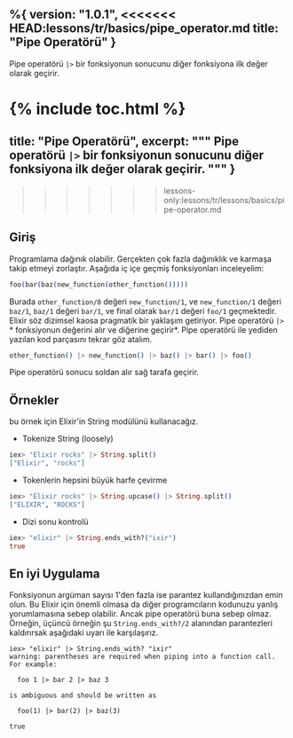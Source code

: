 %{
  version: "1.0.1",
<<<<<<< HEAD:lessons/tr/basics/pipe_operator.md
  title: "Pipe Operatörü"
}
---

Pipe operatörü `|>` bir fonksiyonun sonucunu diğer fonksiyona ilk değer olarak geçirir.

{% include toc.html %}
=======
  title: "Pipe Operatörü",
  excerpt: """
  Pipe operatörü `|>` bir fonksiyonun sonucunu diğer fonksiyona ilk değer olarak geçirir.
  """
}
---
>>>>>>> lessons-only:lessons/tr/lessons/basics/pipe-operator.md

## Giriş
Programlama dağınık olabilir. Gerçekten çok fazla dağınıklık ve karmaşa takip etmeyi zorlaştır. Aşağıda iç içe geçmiş fonksiyonları inceleyelim:

```elixir
foo(bar(baz(new_function(other_function()))))
```

Burada `other_function/0` değeri `new_function/1`, ve `new_function/1` değeri `baz/1`, `baz/1` değeri `bar/1`, ve final olarak  `bar/1` değeri `foo/1` geçmektedir. Elixir  söz dizimsel kaosa pragmatik bir yaklaşım getiriyor. Pipe operatörü `|>` * fonksiyonun değerini alır ve diğerine geçirir*. Pipe operatörü ile yediden yazılan kod parçasını tekrar göz atalım.

```elixir
other_function() |> new_function() |> baz() |> bar() |> foo()
```

Pipe operatörü sonucu soldan alır sağ tarafa geçirir.

## Örnekler

bu örnek için Elixir'in String modülünü kullanacağız.

- Tokenize String (loosely)

```elixir
iex> "Elixir rocks" |> String.split()
["Elixir", "rocks"]
```

- Tokenlerin hepsini büyük harfe çevirme

```elixir
iex> "Elixir rocks" |> String.upcase() |> String.split()
["ELIXIR", "ROCKS"]
```

- Dizi sonu kontrolü

```elixir
iex> "elixir" |> String.ends_with?("ixir")
true
```

## En iyi Uygulama
Fonksiyonun argüman sayısı 1'den fazla ise parantez kullandığınızdan emin olun. Bu Elixir için önemli olmasa da diğer programcıların kodunuzu yanlış yorumlamasına sebep olabilir. Ancak pipe operatörü buna sebep olmaz. Örneğin, üçüncü örneğin şu `String.ends_with?/2` alanından parantezleri kaldırırsak aşağıdaki uyarı ile karşılaşırız.

```shell
iex> "elixir" |> String.ends_with? "ixir"
warning: parentheses are required when piping into a function call. For example:

  foo 1 |> bar 2 |> baz 3

is ambiguous and should be written as

  foo(1) |> bar(2) |> baz(3)

true
```
